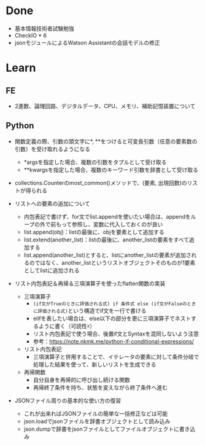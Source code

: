 # Done
- 基本情報技術者試験勉強
- CheckIO * 6
- jsonモジュールによるWatson Assistantの会話モデルの修正

# Learn
## FE
- 2進数、論理回路、デジタルデータ、CPU、メモリ、補助記憶装置について
## Python
- 関数定義の際、引数の頭文字に\*, \*\*をつけると可変長引数（任意の要素数の引数）を受け取れるようになる
  - \*argsを指定した場合、複数の引数をタプルとして受け取る  
  - \*\*kwargsを指定した場合、複数のキーワード引数を辞書として受け取る  
  
- collections.Counterのmost_common()メソッドで、(要素, 出現回数)のリストが得られる  

- リストへの要素の追加について  
  - 内包表記で書けず、for文でlist.appendを使いたい場合は、appendをループの外で前もって参照し、変数に代入しておくのが良い  
  - list.append(obj)：listの最後に、objを要素として追加する  
  - list.extend(another_list)：listの最後に、another_listの要素をすべて追加する  
  - list.append(another_list)とすると、listにanother_listの要素が追加されるのではなく、another_listというリストオブジェクトそのものが1要素としてlistに追加される  
  
- リスト内包表記＆再帰＆三項演算子を使ったflatten関数の実装  
  - 三項演算子  
    - `(if文がTrueのときに評価される式) if 条件式 else (if文がFalseのときに評価される式)`という構造でif文を一行で書ける  
    - elifを表したい場合は、else以下の部分を更に三項演算子でネストするように書く（可読性☓）  
    - リスト内包表記で使う場合、後置if文とSyntaxを混同しないよう注意  
    - 参考：https://note.nkmk.me/python-if-conditional-expressions/  
  - リスト内包表記  
    - 三項演算子と併用することで、イテレータの要素に対して条件分岐で処理した結果を使って、新しいリストを生成できる  
  - 再帰関数  
    - 自分自身を再帰的に呼び出し続ける関数　　
    - 再帰終了条件を持ち、状態を変えながら終了条件へ進む  
  
- JSONファイル周りの基本的な使い方の復習  
  - これが出来ればJSONファイルの簡単な一括修正などは可能  
  - json.loadでjsonファイルを辞書オブジェクトとして読み込み  
  - json.dumpで辞書をjsonファイルとしてファイルオブジェクトに書き込み
